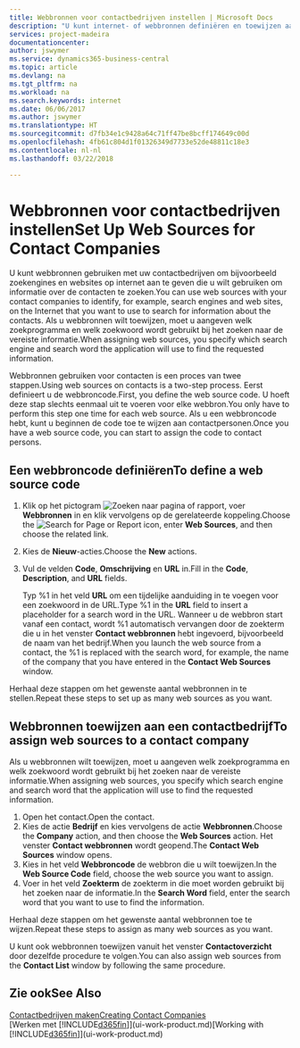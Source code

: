 ```yaml
---
title: Webbronnen voor contactbedrijven instellen | Microsoft Docs
description: "U kunt internet- of webbronnen definiëren en toewijzen aan een contactbedrijf om te helpen aangeven hoe u informatie wilt zoeken over uw contacten."
services: project-madeira
documentationcenter: 
author: jswymer
ms.service: dynamics365-business-central
ms.topic: article
ms.devlang: na
ms.tgt_pltfrm: na
ms.workload: na
ms.search.keywords: internet
ms.date: 06/06/2017
ms.author: jswymer
ms.translationtype: HT
ms.sourcegitcommit: d7fb34e1c9428a64c71ff47be8bcff174649c00d
ms.openlocfilehash: 4fb61c804d1f01326349d7733e52de48811c18e3
ms.contentlocale: nl-nl
ms.lasthandoff: 03/22/2018

---
```

# <a name="set-up-web-sources-for-contact-companies"></a><span data-ttu-id="57e5c-103">Webbronnen voor contactbedrijven instellen</span><span class="sxs-lookup"><span data-stu-id="57e5c-103">Set Up Web Sources for Contact Companies</span></span>
<span data-ttu-id="57e5c-104">U kunt webbronnen gebruiken met uw contactbedrijven om bijvoorbeeld zoekengines en websites op internet aan te geven die u wilt gebruiken om informatie over de contacten te zoeken.</span><span class="sxs-lookup"><span data-stu-id="57e5c-104">You can use web sources with your contact companies to identify, for example, search engines and web sites, on the Internet that you want to use to search for information about the contacts.</span></span> <span data-ttu-id="57e5c-105">Als u webbronnen wilt toewijzen, moet u aangeven welk zoekprogramma en welk zoekwoord wordt gebruikt bij het zoeken naar de vereiste informatie.</span><span class="sxs-lookup"><span data-stu-id="57e5c-105">When assigning web sources, you specify which search engine and search word the application will use to find the requested information.</span></span>

<span data-ttu-id="57e5c-106">Webbronnen gebruiken voor contacten is een proces van twee stappen.</span><span class="sxs-lookup"><span data-stu-id="57e5c-106">Using web sources on contacts is a two-step process.</span></span> <span data-ttu-id="57e5c-107">Eerst definieert u de webbroncode.</span><span class="sxs-lookup"><span data-stu-id="57e5c-107">First, you define the web source code.</span></span> <span data-ttu-id="57e5c-108">U hoeft deze stap slechts eenmaal uit te voeren voor elke webbron.</span><span class="sxs-lookup"><span data-stu-id="57e5c-108">You only have to perform this step one time for each web source.</span></span> <span data-ttu-id="57e5c-109">Als u een webbroncode hebt, kunt u beginnen de code toe te wijzen aan contactpersonen.</span><span class="sxs-lookup"><span data-stu-id="57e5c-109">Once you have a web source code, you can start to assign the code to contact persons.</span></span>

## <a name="to-define-a-web-source-code"></a><span data-ttu-id="57e5c-110">Een webbroncode definiëren</span><span class="sxs-lookup"><span data-stu-id="57e5c-110">To define a web source code</span></span>
1. <span data-ttu-id="57e5c-111">Klik op het pictogram ![Zoeken naar pagina of rapport](media/ui-search/search_small.png "pictogram Zoeken naar pagina of rapport"), voer **Webbronnen** in en klik vervolgens op de gerelateerde koppeling.</span><span class="sxs-lookup"><span data-stu-id="57e5c-111">Choose the ![Search for Page or Report](media/ui-search/search_small.png "Search for Page or Report icon") icon, enter **Web Sources**, and then choose the related link.</span></span>
2. <span data-ttu-id="57e5c-112">Kies de **Nieuw**-acties.</span><span class="sxs-lookup"><span data-stu-id="57e5c-112">Choose the **New** actions.</span></span>
3. <span data-ttu-id="57e5c-113">Vul de velden **Code**, **Omschrijving** en **URL** in.</span><span class="sxs-lookup"><span data-stu-id="57e5c-113">Fill in the **Code**, **Description**, and **URL** fields.</span></span>

    <span data-ttu-id="57e5c-114">Typ %1 in het veld **URL** om een tijdelijke aanduiding in te voegen voor een zoekwoord in de URL.</span><span class="sxs-lookup"><span data-stu-id="57e5c-114">Type %1 in the **URL** field to insert a placeholder for a search word in the URL.</span></span> <span data-ttu-id="57e5c-115">Wanneer u de webbron start vanaf een contact, wordt %1 automatisch vervangen door de zoekterm die u in het venster **Contact webbronnen** hebt ingevoerd, bijvoorbeeld de naam van het bedrijf.</span><span class="sxs-lookup"><span data-stu-id="57e5c-115">When you launch the web source from a contact, the %1 is replaced with the search word, for example, the name of the company that you have entered in the **Contact Web Sources** window.</span></span>

<span data-ttu-id="57e5c-116">Herhaal deze stappen om het gewenste aantal webbronnen in te stellen.</span><span class="sxs-lookup"><span data-stu-id="57e5c-116">Repeat these steps to set up as many web sources as you want.</span></span>

## <a name="to-assign-web-sources-to-a-contact-company"></a><span data-ttu-id="57e5c-117">Webbronnen toewijzen aan een contactbedrijf</span><span class="sxs-lookup"><span data-stu-id="57e5c-117">To assign web sources to a contact company</span></span>
<span data-ttu-id="57e5c-118">Als u webbronnen wilt toewijzen, moet u aangeven welk zoekprogramma en welk zoekwoord wordt gebruikt bij het zoeken naar de vereiste informatie.</span><span class="sxs-lookup"><span data-stu-id="57e5c-118">When assigning web sources, you specify which search engine and search word that the application will use to find the requested information.</span></span>

1. <span data-ttu-id="57e5c-119">Open het contact.</span><span class="sxs-lookup"><span data-stu-id="57e5c-119">Open the contact.</span></span>
2. <span data-ttu-id="57e5c-120">Kies de actie **Bedrijf** en kies vervolgens de actie **Webbronnen**.</span><span class="sxs-lookup"><span data-stu-id="57e5c-120">Choose the **Company** action, and then choose the **Web Sources** action.</span></span> <span data-ttu-id="57e5c-121">Het venster **Contact webbronnen** wordt geopend.</span><span class="sxs-lookup"><span data-stu-id="57e5c-121">The **Contact Web Sources** window opens.</span></span>
3. <span data-ttu-id="57e5c-122">Kies in het veld **Webbroncode** de webbron die u wilt toewijzen.</span><span class="sxs-lookup"><span data-stu-id="57e5c-122">In the **Web Source Code** field, choose the web source you want to assign.</span></span>
4. <span data-ttu-id="57e5c-123">Voer in het veld **Zoekterm** de zoekterm in die moet worden gebruikt bij het zoeken naar de informatie.</span><span class="sxs-lookup"><span data-stu-id="57e5c-123">In the **Search Word** field, enter the search word that you want to use to find the information.</span></span>

<span data-ttu-id="57e5c-124">Herhaal deze stappen om het gewenste aantal webbronnen toe te wijzen.</span><span class="sxs-lookup"><span data-stu-id="57e5c-124">Repeat these steps to assign as many web sources as you want.</span></span>

<span data-ttu-id="57e5c-125">U kunt ook webbronnen toewijzen vanuit het venster **Contactoverzicht** door dezelfde procedure te volgen.</span><span class="sxs-lookup"><span data-stu-id="57e5c-125">You can also assign web sources from the **Contact List** window by following the same procedure.</span></span>

## <a name="see-also"></a><span data-ttu-id="57e5c-126">Zie ook</span><span class="sxs-lookup"><span data-stu-id="57e5c-126">See Also</span></span>
[<span data-ttu-id="57e5c-127">Contactbedrijven maken</span><span class="sxs-lookup"><span data-stu-id="57e5c-127">Creating Contact Companies</span></span>](marketing-create-contact-companies.md)  
<span data-ttu-id="57e5c-128">[Werken met [!INCLUDE[d365fin](includes/d365fin_md.md)]](ui-work-product.md)</span><span class="sxs-lookup"><span data-stu-id="57e5c-128">[Working with [!INCLUDE[d365fin](includes/d365fin_md.md)]](ui-work-product.md)</span></span>

